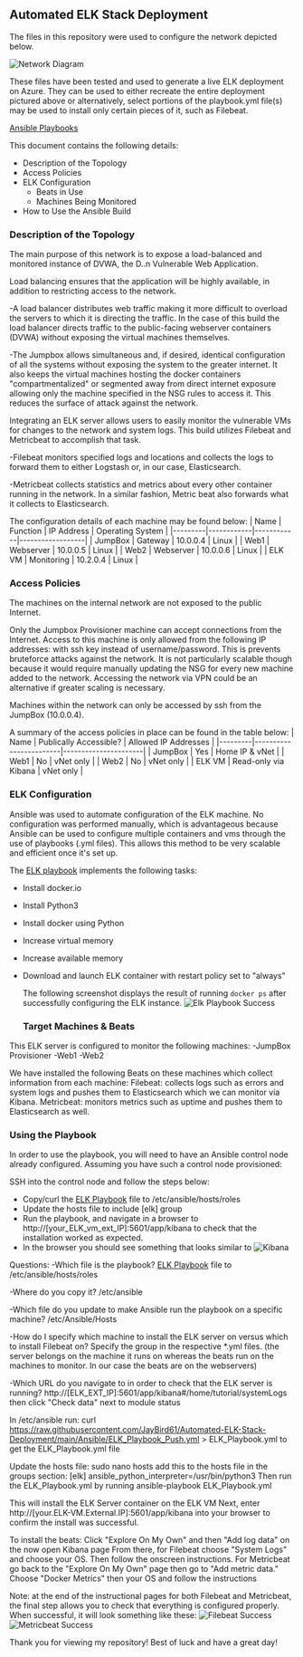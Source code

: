 ## Automated ELK Stack Deployment

The files in this repository were used to configure the network depicted below.

![Network Diagram](https://github.com/JayBird61/Automated-ELK-Stack-Deployment/blob/207cc67375eb174340a05366e0658887b6f2680a/Diagrams/Updated%20Network%20Diagram.JPG)

These files have been tested and used to generate a live ELK deployment on Azure. 
They can be used to either recreate the entire deployment pictured above or alternatively, 
select portions of the playbook.yml file(s) may be used to install only certain pieces of it, such as Filebeat.

[Ansible Playbooks](https://github.com/JayBird61/Automated-ELK-Stack-Deployment/tree/main/Ansible)

This document contains the following details:
- Description of the Topology
- Access Policies
- ELK Configuration
  - Beats in Use
  - Machines Being Monitored
- How to Use the Ansible Build

### Description of the Topology

The main purpose of this network is to expose a load-balanced and monitored instance of DVWA, the D..n Vulnerable Web Application.

Load balancing ensures that the application will be highly available, in addition to restricting access to the network.

-A load balancer distributes web traffic making it more difficult to overload the servers to which it is directing the traffic. In the case of this build the load balancer directs traffic to the public-facing webserver containers (DVWA) without exposing the virtual machines themselves.

-The Jumpbox allows simultaneous and, if desired, identical configuration of all the systems without exposing the system to the greater internet. It also keeps the virtual machines hosting the docker containers "compartmentalized" or segmented away from direct internet exposure allowing only the machine specified in the NSG rules to access it. This reduces the surface of attack against the network.

Integrating an ELK server allows users to easily monitor the vulnerable VMs for changes to the network and system logs. This build utilizes Filebeat and Metricbeat to accomplish that task.

-Filebeat monitors specified logs and locations and collects the logs to forward them to either Logstash or, in our case, Elasticsearch.

-Metricbeat collects statistics and metrics about every other container running in the network. In a similar fashion, Metric beat also forwards what it collects to Elasticsearch.

The configuration details of each machine may be found below:
| Name    | Function   | IP Address | Operating System |
|---------|------------|------------|------------------|
| JumpBox | Gateway    | 10.0.0.4   | Linux            |
| Web1    | Webserver  | 10.0.0.5   | Linux            |
| Web2    | Webserver  | 10.0.0.6   | Linux            |
| ELK VM  | Monitoring | 10.2.0.4   | Linux            |

### Access Policies

The machines on the internal network are not exposed to the public Internet. 

Only the Jumpbox Provisioner machine can accept connections from the Internet. Access to this machine is only allowed from the following IP addresses: <workstation external ip> with ssh key instead of username/password. This is prevents bruteforce attacks against the network. It is not particularly scalable though because it would require manually updating the NSG for every new machine added to the network. Accessing the network via VPN could be an alternative if greater scaling is necessary.
  
Machines within the network can only be accessed by ssh from the JumpBox (10.0.0.4).

A summary of the access policies in place can be found in the table below:
| Name    | Publically Accessible? | Allowed IP Addresses |
|---------|------------------------|----------------------|
| JumpBox | Yes                    | Home IP & vNet       |
| Web1    | No                     | vNet only            |
| Web2    | No                     | vNet only            |
| ELK VM  | Read-only via Kibana   | vNet only            |
  
### ELK Configuration

Ansible was used to automate configuration of the ELK machine. No configuration was performed manually, which is advantageous because Ansible can be used to configure multiple containers and vms through the use of playbooks (.yml files). This allows this method to be very scalable and efficient once it's set up.
  
The [ELK playbook](https://github.com/JayBird61/Automated-ELK-Stack-Deployment/blob/0b19034fd2a1476f01b89bacd8d8cca1a444076f/Ansible/ELK_Playbook_Push.yml) implements the following tasks:
- Install docker.io
- Install Python3
- Install docker using Python
- Increase virtual memory
- Increase available memory
- Download and launch ELK container with restart policy set to "always"
  
  The following screenshot displays the result of running `docker ps` after successfully configuring the ELK instance.
  ![Elk Playbook Success](https://github.com/JayBird61/Automated-ELK-Stack-Deployment/blob/d0b3a07b9e8932f5cc954fe49231d24c4c2b20e0/Successful%20Images/ELK%20Ansible%20Edit.jpg)
  
  ### Target Machines & Beats
This ELK server is configured to monitor the following machines:
-JumpBox Provisioner
-Web1
-Web2
  
We have installed the following Beats on these machines which collect information from each machine:
Filebeat: collects logs such as errors and system logs and pushes them to Elasticsearch which we can monitor via Kibana.
Metricbeat: monitors metrics such as uptime and pushes them to Elasticsearch as well.
  
### Using the Playbook
In order to use the playbook, you will need to have an Ansible control node already
configured. Assuming you have such a control node provisioned: 
  
SSH into the control node and follow the steps below:
- Copy/curl the [ELK Playbook](https://github.com/JayBird61/Automated-ELK-Stack-Deployment/blob/0b19034fd2a1476f01b89bacd8d8cca1a444076f/Ansible/ELK_Playbook_Push.yml) file to /etc/ansible/hosts/roles
- Update the hosts file to include [elk] group
- Run the playbook, and navigate in a browser to http://[your_ELK_vm_ext_IP]:5601/app/kibana to check that the installation worked as expected.
- In the browser you should see something that looks similar to ![Kibana](https://github.com/JayBird61/Automated-ELK-Stack-Deployment/blob/d0b3a07b9e8932f5cc954fe49231d24c4c2b20e0/Successful%20Images/Kibana%20Success%20Edit.png)
  
Questions:
-Which file is the playbook?
  [ELK Playbook](https://github.com/JayBird61/Automated-ELK-Stack-Deployment/blob/0b19034fd2a1476f01b89bacd8d8cca1a444076f/Ansible/ELK_Playbook_Push.yml) file to /etc/ansible/hosts/roles

-Where do you copy it? 
  /etc/ansible
  
-Which file do you update to make Ansible run the playbook on a specific machine? 
  /etc/Ansible/Hosts
  
-How do I specify which machine to install the ELK server on versus which to install Filebeat on? 
  Specify the group in the respective *.yml files. (the server belongs on the machine it runs on whereas the beats run on the machines to monitor. In our case the beats are on the webservers)

-Which URL do you navigate to in order to check that the ELK server is running?
http://[ELK_EXT_IP]:5601/app/kibana#/home/tutorial/systemLogs then click "Check data" next to module status
  
In /etc/ansible run:
curl https://raw.githubusercontent.com/JayBird61/Automated-ELK-Stack-Deployment/main/Ansible/ELK_Playbook_Push.yml > ELK_Playbook.yml to get the ELK_Playbook.yml file

Update the hosts file:
sudo nano hosts
  add this to the hosts file in the groups section:
    [elk]
    <private IP of ELK machine> ansible_python_interpreter=/usr/bin/python3
Then run the ELK_Playbook.yml by running
      ansible-playbook ELK_Playbook.yml
      
This will install the ELK Server container on the ELK VM
Next, enter http://[your.ELK-VM.External.IP]:5601/app/kibana into your browser to confirm the install was successful. 
      
To install the beats:
Click "Explore On My Own" and then "Add log data" on the now open Kibana page
From there, for Filebeat choose "System Logs" and choose your OS. Then follow the onscreen instructions.
      For Metricbeat go back to the "Explore On My Own" page then go to "Add metric data." Choose "Docker Metrics" then your OS and follow the instructions

Note: at the end of the instructional pages for both Filebeat and Metricbeat, the final step allows you to check that everything is configured properly. When successful, it will look something like these:
![Filebeat Success](https://github.com/JayBird61/Automated-ELK-Stack-Deployment/blob/f1dfaca1826f6fce6a318e386e707592a97e0a22/Successful%20Images/Filebeat%20yaml%20success.PNG)
![Metricbeat Success](https://github.com/JayBird61/Automated-ELK-Stack-Deployment/blob/main/Successful%20Images/metricbeat%20success.PNG)

Thank you for viewing my repository! Best of luck and have a great day!
